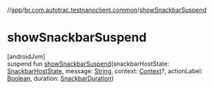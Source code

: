 //[app](../../index.md)/[br.com.autotrac.testnanoclient.common](index.md)/[showSnackbarSuspend](show-snackbar-suspend.md)

# showSnackbarSuspend

[androidJvm]\
suspend fun [showSnackbarSuspend](show-snackbar-suspend.md)(snackbarHostState: [SnackbarHostState](https://developer.android.com/reference/kotlin/androidx/compose/material3/SnackbarHostState.html), message: [String](https://kotlinlang.org/api/latest/jvm/stdlib/kotlin/-string/index.html), context: [Context](https://developer.android.com/reference/kotlin/android/content/Context.html)?, actionLabel: [Boolean](https://kotlinlang.org/api/latest/jvm/stdlib/kotlin/-boolean/index.html), duration: [SnackbarDuration](https://developer.android.com/reference/kotlin/androidx/compose/material3/SnackbarDuration.html))
